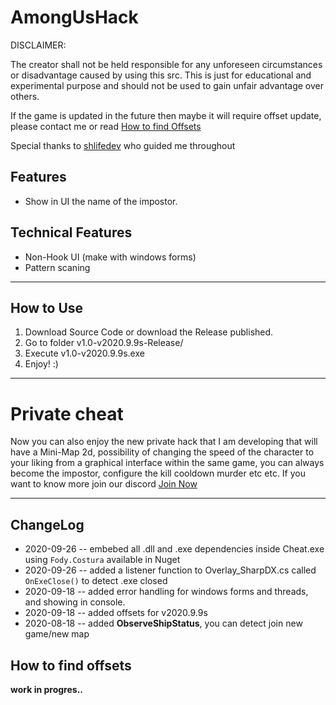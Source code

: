  

# AmongUsHack

DISCLAIMER:

 The creator shall not be held responsible for any unforeseen circumstances or disadvantage caused by using this src. This is just for educational and experimental purpose and should not be used to gain unfair advantage over others.
  
 If the game is updated in the future then maybe it will require offset update, please contact me or read [How to find Offsets](https://github.com/martuuamengual/AmongUsHack#how-to-find-offsets)
 
 Special thanks to [shlifedev](https://github.com/shlifedev/AmongUsMemory) who guided me throughout
 
## Features
 * Show in UI the name of the impostor.

## Technical Features
 * Non-Hook UI (make with windows forms)
 * Pattern scaning
  
  ----------------------
## How to Use
 1. Download Source Code or download the Release published.
 2. Go to folder v1.0-v2020.9.9s-Release/
 3. Execute v1.0-v2020.9.9s.exe
 4. Enjoy! :)
 
 ----------------------
 
# Private cheat

Now you can also enjoy the new private hack that I am developing that will have a Mini-Map 2d, possibility of changing 
the speed of the character to your liking from a graphical interface within the same game, you can always become the 
impostor, configure the kill cooldown murder etc etc. If you want to know more join our discord [Join Now](https://discord.gg/QAvnjzT)

----------------------
 
 
## ChangeLog
 * 2020-09-26 -- embebed all .dll and .exe dependencies inside Cheat.exe using `Fody.Costura` available in Nuget
 * 2020-09-26 -- added a listener function to Overlay_SharpDX.cs called `OnExeClose()` to detect .exe closed
 * 2020-09-18 -- added error handling for windows forms and threads, and showing in console.
 * 2020-09-18 -- added offsets for v2020.9.9s
 * 2020-08-18 -- added **ObserveShipStatus**, you can detect join new game/new map
 
 
 
## How to find offsets
  **work in progres..**
 
 
 
